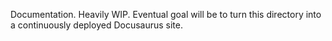 Documentation. Heavily WIP. Eventual goal will be to turn this directory into a continuously deployed Docusaurus site.